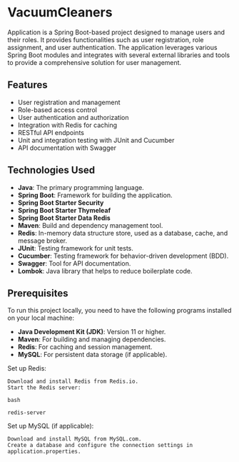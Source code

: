 # VacuumCleaners



Application is a Spring Boot-based project designed to manage users and their roles. It provides functionalities such as user registration, role assignment, and user authentication. The application leverages various Spring Boot modules and integrates with several external libraries and tools to provide a comprehensive solution for user management.

## Features
- User registration and management
- Role-based access control
- User authentication and authorization
- Integration with Redis for caching
- RESTful API endpoints
- Unit and integration testing with JUnit and Cucumber
- API documentation with Swagger

## Technologies Used
- **Java**: The primary programming language.
- **Spring Boot**: Framework for building the application.
- **Spring Boot Starter Security**
- **Spring Boot Starter Thymeleaf**
- **Spring Boot Starter Data Redis**
- **Maven**: Build and dependency management tool.
- **Redis**: In-memory data structure store, used as a database, cache, and message broker.
- **JUnit**: Testing framework for unit tests.
- **Cucumber**: Testing framework for behavior-driven development (BDD).
- **Swagger**: Tool for API documentation.
- **Lombok**: Java library that helps to reduce boilerplate code.

## Prerequisites
To run this project locally, you need to have the following programs installed on your local machine:
- **Java Development Kit (JDK)**: Version 11 or higher.
- **Maven**: For building and managing dependencies.
- **Redis**: For caching and session management.
- **MySQL**: For persistent data storage (if applicable).

Set up Redis:

    Download and install Redis from Redis.io.
    Start the Redis server:

    bash

    redis-server

Set up MySQL (if applicable):

    Download and install MySQL from MySQL.com.
    Create a database and configure the connection settings in application.properties.
